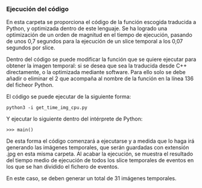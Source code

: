### Ejecución del código

En esta carpeta se proporciona el código de la función escogida traducida a Python, y optimizada dentro de este lenguaje. Se ha logrado una optimización de un orden de magnitud en el tiempo de ejecución, pasando de unos 0,7 segundos para la ejecución de un slice temporal a los 0,07 segundos por slice. 

Dentro del código se puede modificar la función que se quiere ejecutar para obtener la imagen temporal: si se desea que sea la traducida desde C++ directamente, o la optimizada mediante software. Para ello solo se debe añadir o eliminar el 2 que acompaña al nombre de la función en la línea 136 del ficheor Python.

El código se puede ejecutar de la siguiente forma:

~~~
python3 -i get_time_img_cpu.py
~~~

Y ejecutar lo siguiente dentro del intérprete de Python:

~~~
>>> main()
~~~

De esta forma el código comenzará a ejecutarse y a medida que lo haga irá generando las imágenes temporales, que serán guardadas con extensión .jpg en esta misma carpeta. Al acabar la ejecución, se muestra el resultado del tiempo medio de ejecución de todos los slice temporales de eventos en los que se han dividido el fichero de eventos.

En este caso, se deben generar un total de 31 imágenes temporales. 
